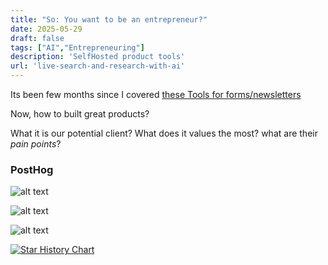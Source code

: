 ```yaml
---
title: "So: You want to be an entrepreneur?"
date: 2025-05-29
draft: false
tags: ["AI","Entrepreneuring"]
description: 'SelfHosted product tools'
url: 'live-search-and-research-with-ai'
---
```


Its been few months since I covered [these Tools for forms/newsletters](https://jalcocert.github.io/JAlcocerT/blog/dev-forms/)

Now, how to built great products?

What it is our potential client? What does it values the most? what are their *pain points*?

### PostHog

![alt text](/blog_img/entrepre/product/posthog-surveys.png)

![alt text](/blog_img/entrepre/product/posthog-survey.png)

![alt text](/blog_img/entrepre/product/Posthog-PMF.png)

[![Star History Chart](https://api.star-history.com/svg?repos=posthog/posthog,usefathom/fathom,openreplay/openreplay,rrweb-io/rrweb&type=Date)](https://star-history.com/#posthog/posthog&usefathom/fathom&openreplay/openreplay&rrweb-io/rrweb&type=Date)